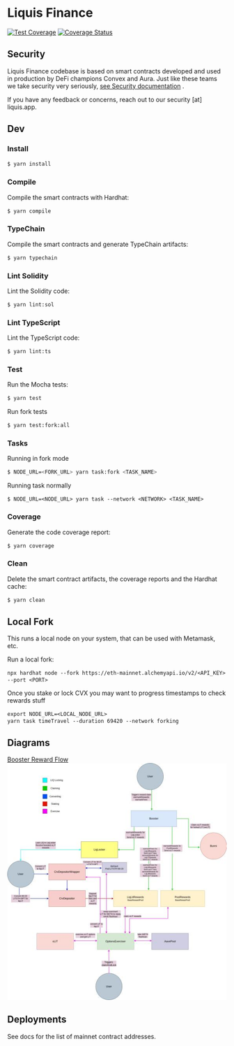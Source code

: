 # Liquis Finance

[![Test Coverage](https://github.com/liquisfi/liquis-contracts/actions/workflows/test-coverage.yaml/badge.svg)](https://github.com/liquisfi/liquis-contracts/actions/workflows/test-coverage.yaml)
[![Coverage Status](https://coveralls.io/repos/github/liquisfi/liquis-contracts/badge.svg?branch=cli-fixes-coverage)](https://coveralls.io/github/liquisfi/liquis-contracts?branch=cli-fixes-coverage)

## Security

Liquis Finance codebase is based on smart contracts developed and used in production by DeFi champions Convex and Aura. Just like these teams we take security very seriously, [see Security documentation](https://docs.liquis.app/the-protocol/security) .

If you have any feedback or concerns, reach out to our security [at] liquis.app.

## Dev

### Install

```sh
$ yarn install
```

### Compile

Compile the smart contracts with Hardhat:

```sh
$ yarn compile
```

### TypeChain

Compile the smart contracts and generate TypeChain artifacts:

```sh
$ yarn typechain
```

### Lint Solidity

Lint the Solidity code:

```sh
$ yarn lint:sol
```

### Lint TypeScript

Lint the TypeScript code:

```sh
$ yarn lint:ts
```

### Test

Run the Mocha tests:

```sh
$ yarn test
```

Run fork tests

```sh
$ yarn test:fork:all
```

### Tasks

Running in fork mode

```sh
$ NODE_URL=<FORK_URL> yarn task:fork <TASK_NAME>
```

Running task normally

```
$ NODE_URL=<NODE_URL> yarn task --network <NETWORK> <TASK_NAME>
```

### Coverage

Generate the code coverage report:

```sh
$ yarn coverage
```

### Clean

Delete the smart contract artifacts, the coverage reports and the Hardhat cache:

```sh
$ yarn clean
```

## Local Fork

This runs a local node on your system, that can be used with Metamask, etc.

Run a local fork:

```
npx hardhat node --fork https://eth-mainnet.alchemyapi.io/v2/<API_KEY> --port <PORT>
```

Once you stake or lock CVX you may want to progress timestamps to check rewards stuff

```
export NODE_URL=<LOCAL_NODE_URL>
yarn task timeTravel --duration 69420 --network forking
```

## Diagrams

[Booster Reward Flow](./liquis-reward-flow.JPG)
<img src="./liquis-reward-flow.JPG" />

## Deployments

See docs for the list of mainnet contract addresses.
